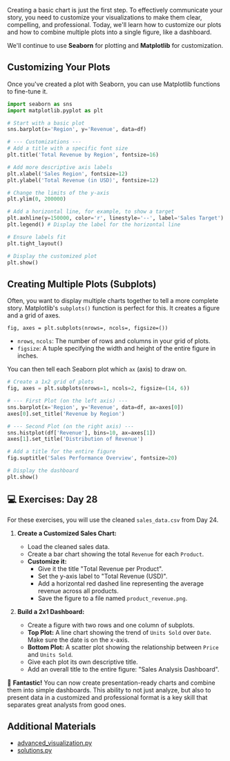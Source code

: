 Creating a basic chart is just the first step. To effectively communicate your story, you need to customize your visualizations to make them clear, compelling, and professional. Today, we'll learn how to customize our plots and how to combine multiple plots into a single figure, like a dashboard.

We'll continue to use **Seaborn** for plotting and **Matplotlib** for customization.

## Customizing Your Plots

Once you've created a plot with Seaborn, you can use Matplotlib functions to fine-tune it.

```python
import seaborn as sns
import matplotlib.pyplot as plt

# Start with a basic plot
sns.barplot(x='Region', y='Revenue', data=df)

# --- Customizations ---
# Add a title with a specific font size
plt.title('Total Revenue by Region', fontsize=16)

# Add more descriptive axis labels
plt.xlabel('Sales Region', fontsize=12)
plt.ylabel('Total Revenue (in USD)', fontsize=12)

# Change the limits of the y-axis
plt.ylim(0, 200000)

# Add a horizontal line, for example, to show a target
plt.axhline(y=150000, color='r', linestyle='--', label='Sales Target')
plt.legend() # Display the label for the horizontal line

# Ensure labels fit
plt.tight_layout()

# Display the customized plot
plt.show()
```

## Creating Multiple Plots (Subplots)

Often, you want to display multiple charts together to tell a more complete story. Matplotlib's `subplots()` function is perfect for this. It creates a figure and a grid of axes.

`fig, axes = plt.subplots(nrows=, ncols=, figsize=())`

- `nrows`, `ncols`: The number of rows and columns in your grid of plots.
- `figsize`: A tuple specifying the width and height of the entire figure in inches.

You can then tell each Seaborn plot which `ax` (axis) to draw on.

```python
# Create a 1x2 grid of plots
fig, axes = plt.subplots(nrows=1, ncols=2, figsize=(14, 6))

# --- First Plot (on the left axis) ---
sns.barplot(x='Region', y='Revenue', data=df, ax=axes[0])
axes[0].set_title('Revenue by Region')

# --- Second Plot (on the right axis) ---
sns.histplot(df['Revenue'], bins=10, ax=axes[1])
axes[1].set_title('Distribution of Revenue')

# Add a title for the entire figure
fig.suptitle('Sales Performance Overview', fontsize=20)

# Display the dashboard
plt.show()
```

## 💻 Exercises: Day 28

For these exercises, you will use the cleaned `sales_data.csv` from Day 24.

1. **Create a Customized Sales Chart:**

   - Load the cleaned sales data.
   - Create a bar chart showing the total `Revenue` for each `Product`.
   - **Customize it:**
     - Give it the title "Total Revenue per Product".
     - Set the y-axis label to "Total Revenue (USD)".
     - Add a horizontal red dashed line representing the average revenue across all products.
     - Save the figure to a file named `product_revenue.png`.

1. **Build a 2x1 Dashboard:**

   - Create a figure with two rows and one column of subplots.
   - **Top Plot:** A line chart showing the trend of `Units Sold` over `Date`. Make sure the date is on the x-axis.
   - **Bottom Plot:** A scatter plot showing the relationship between `Price` and `Units Sold`.
   - Give each plot its own descriptive title.
   - Add an overall title to the entire figure: "Sales Analysis Dashboard".

🎉 **Fantastic!** You can now create presentation-ready charts and combine them into simple dashboards. This ability to not just analyze, but also to present data in a customized and professional format is a key skill that separates great analysts from good ones.

## Additional Materials

- [advanced_visualization.py](https://github.com/saint2706/Coding-For-MBA/blob/main/Day_28_Advanced_Visualization/advanced_visualization.py)
- [solutions.py](https://github.com/saint2706/Coding-For-MBA/blob/main/Day_28_Advanced_Visualization/solutions.py)
